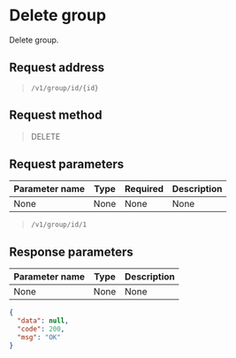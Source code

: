 # Delete group

Delete group.

## Request address

> `/v1/group/id/{id}`

## Request method

> DELETE

## Request parameters

| Parameter name | Type | Required | Description |
| -------------- | ---- | -------- | ----------- |
| None           | None | None     | None        |

> `/v1/group/id/1`

## Response parameters

| Parameter name | Type | Description |
| -------------- | ---- | ----------- |
| None           | None | None        |

```json
{
  "data": null,
  "code": 200,
  "msg": "OK"
}
```